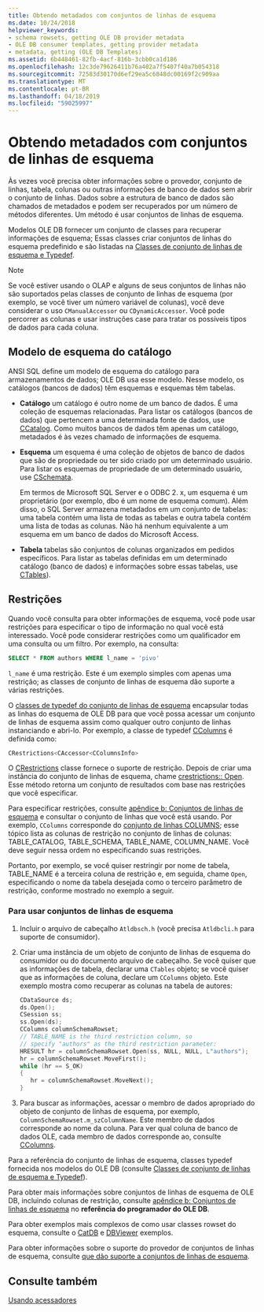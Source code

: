 ```yaml
---
title: Obtendo metadados com conjuntos de linhas de esquema
ms.date: 10/24/2018
helpviewer_keywords:
- schema rowsets, getting OLE DB provider metadata
- OLE DB consumer templates, getting provider metadata
- metadata, getting (OLE DB Templates)
ms.assetid: 6b448461-82fb-4acf-816b-3cbb0ca1d186
ms.openlocfilehash: 12c3de79626411b76a402a7f5407f40a7b054318
ms.sourcegitcommit: 72583d30170d6ef29ea5c6848dc00169f2c909aa
ms.translationtype: MT
ms.contentlocale: pt-BR
ms.lasthandoff: 04/18/2019
ms.locfileid: "59025997"
---
```

# <a name="obtaining-metadata-with-schema-rowsets"></a>Obtendo metadados com conjuntos de linhas de esquema

Às vezes você precisa obter informações sobre o provedor, conjunto de linhas, tabela, colunas ou outras informações de banco de dados sem abrir o conjunto de linhas. Dados sobre a estrutura de banco de dados são chamados de metadados e podem ser recuperados por um número de métodos diferentes. Um método é usar conjuntos de linhas de esquema.

Modelos OLE DB fornecer um conjunto de classes para recuperar informações de esquema; Essas classes criar conjuntos de linhas do esquema predefinido e são listadas na [Classes de conjunto de linhas de esquema e Typedef](../../data/oledb/schema-rowset-classes-and-typedef-classes.md).

> [!NOTE]
> Se você estiver usando o OLAP e alguns de seus conjuntos de linhas não são suportados pelas classes de conjunto de linhas de esquema (por exemplo, se você tiver um número variável de colunas), você deve considerar o uso `CManualAccessor` ou `CDynamicAccessor`. Você pode percorrer as colunas e usar instruções case para tratar os possíveis tipos de dados para cada coluna.

## <a name="catalogschema-model"></a>Modelo de esquema do catálogo

ANSI SQL define um modelo de esquema do catálogo para armazenamentos de dados; OLE DB usa esse modelo. Nesse modelo, os catálogos (bancos de dados) têm esquemas e esquemas têm tabelas.

- **Catálogo** um catálogo é outro nome de um banco de dados. É uma coleção de esquemas relacionadas. Para listar os catálogos (bancos de dados) que pertencem a uma determinada fonte de dados, use [CCatalog](../../data/oledb/ccatalogs-ccataloginfo.md). Como muitos bancos de dados têm apenas um catálogo, metadados é às vezes chamado de informações de esquema.

- **Esquema** um esquema é uma coleção de objetos de banco de dados que são de propriedade ou ter sido criado por um determinado usuário. Para listar os esquemas de propriedade de um determinado usuário, use [CSchemata](../../data/oledb/cschemata-cschematainfo.md).

   Em termos de Microsoft SQL Server e o ODBC 2. x, um esquema é um proprietário (por exemplo, dbo é um nome de esquema comum). Além disso, o SQL Server armazena metadados em um conjunto de tabelas: uma tabela contém uma lista de todas as tabelas e outra tabela contém uma lista de todas as colunas. Não há nenhum equivalente a um esquema em um banco de dados do Microsoft Access.

- **Tabela** tabelas são conjuntos de colunas organizados em pedidos específicos. Para listar as tabelas definidas em um determinado catálogo (banco de dados) e informações sobre essas tabelas, use [CTables](../../data/oledb/ctables-ctableinfo.md)).

## <a name="restrictions"></a>Restrições

Quando você consulta para obter informações de esquema, você pode usar restrições para especificar o tipo de informação no qual você está interessado. Você pode considerar restrições como um qualificador em uma consulta ou um filtro. Por exemplo, na consulta:

```sql
SELECT * FROM authors WHERE l_name = 'pivo'
```

`l_name` é uma restrição. Este é um exemplo simples com apenas uma restrição; as classes de conjunto de linhas de esquema dão suporte a várias restrições.

O [classes de typedef do conjunto de linhas de esquema](../../data/oledb/schema-rowset-classes-and-typedef-classes.md) encapsular todas as linhas do esquema de OLE DB para que você possa acessar um conjunto de linhas de esquema assim como qualquer outro conjunto de linhas instanciando e abri-lo. Por exemplo, a classe de typedef [CColumns](../../data/oledb/ccolumns-ccolumnsinfo.md) é definida como:

```cpp
CRestrictions<CAccessor<CColumnsInfo>
```

O [CRestrictions](../../data/oledb/crestrictions-class.md) classe fornece o suporte de restrição. Depois de criar uma instância do conjunto de linhas de esquema, chame [crestrictions:: Open](../../data/oledb/crestrictions-open.md). Esse método retorna um conjunto de resultados com base nas restrições que você especificar.

Para especificar restrições, consulte [apêndice b: Conjuntos de linhas de esquema](/previous-versions/windows/desktop/ms712921(v=vs.85)) e consultar o conjunto de linhas que você está usando. Por exemplo, `CColumns` corresponde do [conjunto de linhas COLUMNS](/previous-versions/windows/desktop/ms723052(v=vs.85)); esse tópico lista as colunas de restrição no conjunto de linhas de colunas: TABLE_CATALOG, TABLE_SCHEMA, TABLE_NAME, COLUMN_NAME. Você deve seguir nessa ordem no especificando suas restrições.

Portanto, por exemplo, se você quiser restringir por nome de tabela, TABLE_NAME é a terceira coluna de restrição e, em seguida, chame `Open`, especificando o nome da tabela desejada como o terceiro parâmetro de restrição, conforme mostrado no exemplo a seguir.

### <a name="to-use-schema-rowsets"></a>Para usar conjuntos de linhas de esquema

1. Incluir o arquivo de cabeçalho `Atldbsch.h` (você precisa `Atldbcli.h` para suporte de consumidor).

1. Criar uma instância de um objeto de conjunto de linhas de esquema do consumidor ou do documento arquivo de cabeçalho. Se você quiser que as informações de tabela, declarar uma `CTables` objeto; se você quiser que as informações de coluna, declare um `CColumns` objeto. Este exemplo mostra como recuperar as colunas na tabela de autores:

    ```cpp
    CDataSource ds;
    ds.Open();
    CSession ss;
    ss.Open(ds);
    CColumns columnSchemaRowset;
    // TABLE_NAME is the third restriction column, so
    // specify "authors" as the third restriction parameter:
    HRESULT hr = columnSchemaRowset.Open(ss, NULL, NULL, L"authors");
    hr = columnSchemaRowset.MoveFirst();
    while (hr == S_OK)
    {
       hr = columnSchemaRowset.MoveNext();
    }
    ```

1. Para buscar as informações, acessar o membro de dados apropriado do objeto de conjunto de linhas de esquema, por exemplo, `ColumnSchemaRowset.m_szColumnName`. Este membro de dados corresponde ao nome da coluna. Para ver qual coluna de banco de dados OLE, cada membro de dados corresponde ao, consulte [CColumns](../../data/oledb/ccolumns-ccolumnsinfo.md).

Para a referência do conjunto de linhas de esquema, classes typedef fornecida nos modelos do OLE DB (consulte [Classes de conjunto de linhas de esquema e Typedef](../../data/oledb/schema-rowset-classes-and-typedef-classes.md)).

Para obter mais informações sobre conjuntos de linhas de esquema de OLE DB, incluindo colunas de restrição, consulte [apêndice b: Conjuntos de linhas de esquema](/previous-versions/windows/desktop/ms712921(v=vs.85)) no **referência do programador do OLE DB**.

Para obter exemplos mais complexos de como usar classes rowset do esquema, consulte o [CatDB](https://github.com/Microsoft/VCSamples) e [DBViewer](https://github.com/Microsoft/VCSamples) exemplos.

Para obter informações sobre o suporte do provedor de conjuntos de linhas de esquema, consulte [que dão suporte a conjuntos de linhas de esquema](../../data/oledb/supporting-schema-rowsets.md).

## <a name="see-also"></a>Consulte também

[Usando acessadores](../../data/oledb/using-accessors.md)